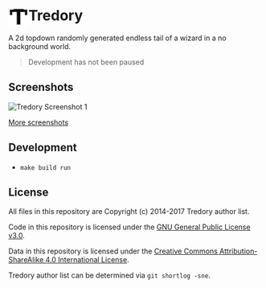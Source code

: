 # Tredory <img src="https://raw.githubusercontent.com/MaanooAk/Tredory/master/src/main/resources/com/maanoo/tredory/data/icon.png" align="left" width="40">

A 2d topdown randomly generated endless tail of a wizard in a no background world.

> Development has not been paused

## Screenshots

![Tredory Screenshot 1](https://user-images.githubusercontent.com/6997990/27118985-8d71b206-50e6-11e7-8f5b-032590a66746.png)

[More screenshots](https://github.com/MaanooAk/Tredory/issues/2)

## Development

- `make build run`

## License

All files in this repository are Copyright (c) 2014-2017 Tredory author list.

Code in this repository is licensed under the [GNU General Public License v3.0](https://www.gnu.org/licenses/gpl-3.0.en.html).

Data in this repository is licensed under the
[Creative Commons Attribution-ShareAlike 4.0 International License](http://creativecommons.org/licenses/by-sa/4.0/).

Tredory author list can be determined via `git shortlog -sne`.
